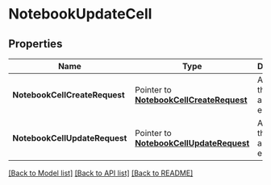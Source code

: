 # NotebookUpdateCell

## Properties

Name | Type | Description | Notes
---- | ---- | ----------- | ------
**NotebookCellCreateRequest** | Pointer to [**NotebookCellCreateRequest**](NotebookCellCreateRequest.md) | A pointer to the appropriate element. |
**NotebookCellUpdateRequest** | Pointer to [**NotebookCellUpdateRequest**](NotebookCellUpdateRequest.md) | A pointer to the appropriate element. |


[[Back to Model list]](../README.md#documentation-for-models) [[Back to API list]](../README.md#documentation-for-api-endpoints) [[Back to README]](../README.md)


